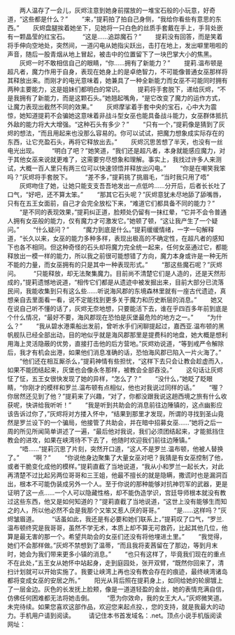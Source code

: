 　　两人温存了一会儿，灰烬注意到她身前摆放的一堆宝石般的小玩意，好奇道，“这些都是什么？”
　　“来，”提莉拍了拍自己身侧，“我给你看些有意思的东西。”
　　灰烬盘腿挨着她坐下，见她将一只白色的丝质手套戴在手上，手背处嵌有一颗晶莹的红宝石。
　　“这是……追踪魔石？”
　　提莉没有回答，而是笑着将手伸向空地处，突然间，一道闪电从她指尖跃出，击打在地上，发出噼里啪啦的声音，随后一股青烟从地上冒起，被击中的位置留下了一块巴掌大小的焦黑。
　　灰烬一时不敢相信自己的眼睛，“你……拥有了新能力？”
　　提莉.温布顿是超凡者，魔力作用于自身，表现在她身上的是卓绝智力，不可能像普通女巫那样将其释放出来。而刚才的电光意味着，她兼具了一种全新能力而女巫不可能同时拥有两种主要能力，这是姐妹们都明白的常识。
　　提莉将手套脱下，递给灰烬，“不是我拥有了新能力，而是这颗石头。”她翘起嘴角，“是它改变了魔力的运作方式，让魔力表现出截然不同的效果。”
　　灰烬摩挲着手套中央的宝石，心中大为震惊，她知道提莉不会骗她这意味着非战斗型女巫也能具备战斗能力，女巫群体抵抗外敌的能力将大大增强。“这种石头有多少？”
　　“只有一个，”提莉像是猜到了灰烬的想法，“而且用起来也没那么容易的。你可以试试，把魔力想象成实际存在的东西，让它充盈石头，再将它释放出去。”
　　灰烬沉思苦想了半天，也没有一丝电光出现。
　　“明白了吧？”她笑道，“我们还是超凡者，本身就能感应魔力，对于其他女巫来说就更难了，这需要穷尽想象和理解。事实上，我找过许多人来测试，大概一百人里只有两三位可以快速领悟并释放出闪电。”
　　“你是在嘲笑我笨吗？”灰烬将手套脱下。
　　“差不多，”提莉挑了挑眉毛，“当时我只用了唔”
　　灰烬吻住了她，让她只能支支吾吾地发出一点低吟……分开后，后者长长吐了口气，“好吧，还不算太笨。”
　　“那其它石头呢？”灰烬意犹未尽地舔了舔嘴唇，只有在五王女面前，自己才会完全放松下来，“难道它们都具备不同的能力？”
　　“是不同的表现效果，”提莉纠正道，脸颊处仍留有一抹红晕，“它并不会令普通人拥有女巫般的能力，仅有魔力才可激发它。”她顿了顿，“这让我产生了一个疑问。”
　　“什么疑问？”
　　“魔力到底是什么。”提莉缓缓情绪，一字一句解释道，“长久以来，女巫的能力多种多样，表现出极高的不确定性，在超凡者的感知下也各不相同。但这种奇怪的石头却将魔力完全统一起来，任何女巫通过它，都能释放出一模一样的能力，所以我之前很可能想错了方向，魔力本身或许是一种无所不能的力量，而女巫拥有的只是其中一种表现形式。”
　　“那这些魔石呢？”灰烬问。
　　“只能释放，却无法聚集魔力。目前尚不清楚它们是人造的，还是天然形成的，”提莉遗憾地说道，“相传它们都是从遗迹中被发掘出来，目前大部分已流落民间，我能收集到只有这么些……听说海风郡的东境森林里就有一座古代遗迹，真想亲自去里面看一看，说不定能找到更多关于魔力和历史断层的消息。”
　　她又在说自己听不懂的话了，灰烬无奈地想，只要能活下去，谁在乎四百多年前到底是个什么情况，“最好不要，海风郡现在恐怕是灰堡最危险的地方之一。”
　　“为什么？”
　　“我从碧水港乘船出发前，曾听水手们闲聊提起过，嘉西亚.温布顿的黑帆舰队已经全部出动，目的地似乎就是海风郡那里是提费科的地盘，她大概是想利用海上灵活隐蔽的优势，直接打击他的后方营地。”灰烬劝说道，“等到戒严令解除后，我才有机会出港，如果他们消息准确的话，恐怕海风郡已陷入一片火海了。”
　　“他们还在相互厮杀么，”提莉神情有些担忧，“这样下去只会让教会趁虚而入，如果不能团结起来，灰堡也会像永冬那样，被教会全部吞没。”
　　这句话让灰烬怔了怔，五王女很快发现了她的异样，“怎么了？”
　　“没什么，”她眨了眨眼睛，“你刚才的模样和罗兰.温布顿有点相似，他也对我说过同样的话。”
　　“喔？你居然还见到了他？”提莉来了兴趣，“对了，你都没跟我说这趟西境之旅有什么收获呢，快讲给我听听！”
　　“我是听到共助会的消息前往边陲镇的，这点幽影应该告诉过你了，”灰烬将对方搂入怀中，“结果到那里才发现，所谓的寻找到圣山竟然是罗兰设下的一个骗局，他接管了共助会，并在暗中招募女巫……”她将之后一周的所见所闻简单讲述了一遍，“最后他对我说，我们必须团结起来，才能抵挡住教会的进攻，如果在峡湾待不下去了，他随时欢迎我们前往边陲镇。”
　　“唔……”提莉沉思了片刻，突然开口道，“这人不是罗兰.温布顿，他被人替换了。”
　　“啊？”
　　“你说他身边聚集了大量女巫对吧？我猜是有女巫控制了他，或者干脆变化成他的模样。”提莉直截了当地说道，“我从小和罗兰一起长大，对此再清楚不过比起另两位哥哥和三王姐，他最不擅长的就是隐瞒，撒谎时也是漏洞百出，根本不可能伪装成另外一个人。至于你说的那种能够对抗神罚军的武器，更是证明了这一点……一个人可以隐藏性格，却不能伪造学识，宫廷导师根本就没有教过这些东西，他又是如何知道的？”提莉直截了当地说道，“这世上没有能够生而知之的人，所以他必然不会是我那个又笨又惹人厌的哥哥。”
　　“是……这样吗？”灰烬皱眉道。
　　“话虽如此，我还是有必要和她们联系上，”提莉叹了口气，“罗兰.温布顿终究是我哥哥，虽然不学无术，本质上却不算无可救药，比起其他几位，他算是最无害的那一个。希望共助会的女巫们还没有将他埋进土里。”
　　“我觉得，她们不会那样做。”灰烬不禁想到了温蒂，“而且我将麦茜留在了那边，等到月末时，她会为我们带来更多小镇的消息。”
　　“也只有这样了，毕竟我们现在的重点不在此处，”五王女从她怀中站起身，走到庭园处，张开双臂，“既然你回来了，清扫计划就可以开始实施了。我要让峡湾上再也没有教会存在的痕迹，最终峡湾诸岛都将变成女巫的安居之所。”
　　阳光从背后照在提莉身上，如同给她的轮廓镀上了一层金边。灰色的长发抚上脸颊，像是一道道轻盈的金丝，她的表情充满自信，仿佛任何困难都无法将她击倒。
　　“愿为你效命，我的女王大人。”灰烬微笑道。未完待续。如果您喜欢这部作品，欢迎您来起点投、，您的支持，就是我最大的动力。手机用户请到阅读。
　　请记住本书首发域名：.net。顶点小说手机版阅读网址：